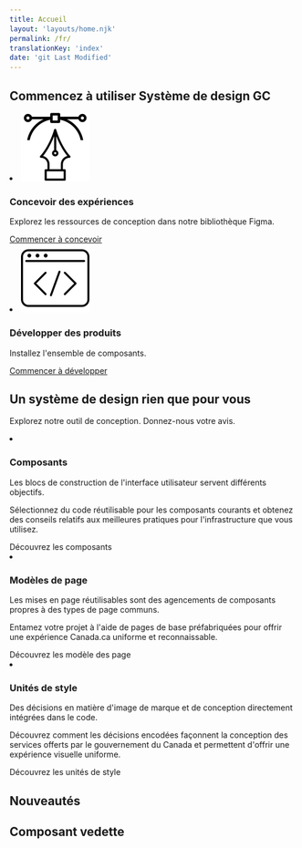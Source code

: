 ```yaml
---
title: Accueil
layout: 'layouts/home.njk'
permalink: /fr/
translationKey: 'index'
date: 'git Last Modified'
---
```


<h2 class="my-450">Commencez à utiliser Système de design GC</h2>

<article class="py-600 bg-primary text-light bg-full-width">
  <gcds-grid tag="ul" columns="1fr" columns-tablet="1fr 1fr">
    <li class="list-none md:mb-0 mb-600">
      <img class="mb-300" src="../../images/common/home/icon-design.svg" alt="" />
      <h3 class="mt-0">Concevoir des expériences</h3>
      <p>Explorez les ressources de conception dans notre bibliothèque Figma.</p>
      <a class="link-light" href="{{ links.getStartedDesignSection }}">
        Commencer à concevoir
      </a>
    </li>
    <li class="list-none">
      <img class="mb-300" src="../../images/common/home/icon-develop.svg" alt="" />
      <h3 class="mt-0">Développer des produits</h3>
      <p>Installez l'ensemble de composants.</p>
      <a class="link-light" href="{{ links.getStartedDevelopSection }}">Commencer à développer</a>
    </li>
  </gcds-grid>
</article>

<article class="pb-600">
  <h2>Un système de design rien que pour vous</h2>
  <p class="mb-600">Explorez notre outil de conception. <gcds-link href="{{ links.contact }}">Donnez-nous votre avis</gcds-link>.</p>
  <gcds-grid tag="ul" columns="1fr" columns-tablet="1fr 1fr" columns-desktop="1fr 1fr 1fr">
    <li class="list-none">
      <img class="mb-150" src="../../images/common/home/icon-components.svg" alt="" />
      <h3 class="mt-0">Composants</h3>
      <p>Les blocs de construction de l'interface utilisateur servent différents objectifs.</p>
      <p>Sélectionnez du code réutilisable pour les composants courants et obtenez des conseils relatifs aux meilleures pratiques pour l'infrastructure que vous utilisez.</p>
      <gcds-link href="{{ links.components }}">Découvrez les composants</gcds-link>
    </li>
    <li class="list-none">
      <img class="mb-150" src="../../images/common/home/icon-template.svg" alt="" />
      <h3 class="mt-0">Modèles de page</h3>
      <p>Les mises en page réutilisables sont des agencements de composants propres à des types de page communs.</p>
      <p>Entamez votre projet à l'aide de pages de base préfabriquées pour offrir une expérience Canada.ca uniforme et reconnaissable.</p>
      <gcds-link href="{{ links.pageTemplates }}">Découvrez les modèle des page</gcds-link>
    </li>
    <li class="list-none">
      <img class="mb-150" src="../../images/common/home/icon-tokens.svg" alt="" />
      <h3 class="mt-0">Unités de style</h3>
      <p>Des décisions en matière d'image de marque et de conception directement intégrées dans le code.</p>
      <p>Découvrez comment les décisions encodées façonnent la conception des services offerts par le gouvernement du Canada et permettent d'offrir une expérience visuelle uniforme.</p>
      <gcds-link href="{{ links.styles }}">Découvrez les unités de style</gcds-link>
    </li>
  </gcds-grid>
</article>

<article class="py-600 bg-light bg-full-width">
  <h2 class="mt-0">Nouveautés</h2>
  <gcds-grid tag="ul" columns="1fr" columns-tablet="1fr 1fr">
    <gcds-card
      href="{{ links.registerDemo }}"
      card-title="Participer à une démo"
      card-title-tag="h3"
      description="Découvrir comment Système de design GC peut fonctionner pour vous et votre équipe."
      role="listitem"
    ></gcds-card>
    <gcds-card
      href="{{ links.accessibility }}"
      card-title="S'informer sur l'accessibilité"
      card-title-tag="h3"
      description="Passez en revue les pratiques et les examens en matière d'accessibilité au sein du système de design."
      role="listitem"
    ></gcds-card>
    <gcds-card
      href="{{ links.getInvolved }}"
      card-title="S'impliquer"
      card-title-tag="h3"
      description="Découvrez sur quoi l'équipe travaille et comment vous pouvez y contribuer."
      role="listitem"
    ></gcds-card>
    <gcds-card
      href="{{ links.releaseNotes }}"
      card-title="Découvrir les dernières versions"
      card-title-tag="h3"
      description="Découvrez les derniers ajouts et les nouvelles fonctionnalités."
      role="listitem"
    ></gcds-card>
  </gcds-grid>
</article>

<article class="pb-600">
  <h2>Composant vedette</h2>
  <gcds-grid tag="ul" columns="1fr" columns-tablet="1fr 1fr" columns-desktop="1fr 1fr 1fr">
    <gcds-card
      href="{{ links.notice }}"
      card-title="Avis"
      card-title-tag="h3"
      img-src="/images/common/components/preview-notice.svg"
      img-alt="Une ligne bleue verticale tronquée par un cercle bleu, représentant la ligne guide et l'icône, se situe à gauche de deux épaisses lignes grises pâle alignées sous une ligne grise foncée représentant un titres et des lignes de texte."
      description="L'avis est un composant permettant de communiquer des mises à jour, des avertissements et des confirmations concernant la tâche principale relative à la page ou au service. C'est un message court et bien visible qui fait partie du contenu de la page."
      role="listitem"
    ></gcds-card>
    <gcds-card
      href="{{ links.card }}"
      card-title="Carte"
      card-title-tag="h3"
      img-src="/images/common/components/preview-card.svg"
      img-alt="Le composant Carte montre un encadré contenant une image rectangulaire dans la moitié supérieure. Juste en dessous se trouve une barre bleue rectangulaire occupant les trois quarts de la largeur de l'encadré et représentant le titre de la carte. Encore en dessous, deux barres grises plus longues l'une au-dessus de l'autre représentent respectivement la zone consacrée au contexte et la zone consacrée aux métadonnées."
      description="La carte est un composant de navigation pouvant être utilisé à la place d'un bouton ou d'un lien pour mettre en avant l'action la plus importante. C'est un encadré contenant du contenu structuré et pratique sur un sujet unique."
      role="listitem"
    ></gcds-card>
  </gcds-grid>
</article>
